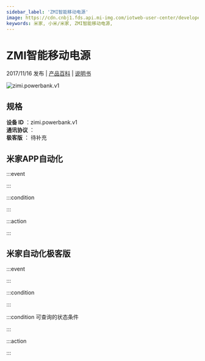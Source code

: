 ```yaml
---
sidebar_label: 'ZMI智能移动电源'
image: https://cdn.cnbj1.fds.api.mi-img.com/iotweb-user-center/developer_16790475104279aVA4FBV.png?GalaxyAccessKeyId=AKVGLQWBOVIRQ3XLEW&Expires=9223372036854775807&Signature=8todKmxfBSmhzPmh0YJZ/A7Ojnc=
keywords: 米家, 小米/米家, ZMI智能移动电源, 
---
```

# ZMI智能移动电源

2017/11/16 发布 | [产品百科](https://home.mi.com/webapp/content/baike/product/index.html?model=zimi.powerbank.v1/) | [说明书](https://home.mi.com/views/introduction.html?model=zimi.powerbank.v1&region=cn)

![zimi.powerbank.v1](https://cdn.cnbj1.fds.api.mi-img.com/iotweb-user-center/developer_16790475104279aVA4FBV.png?GalaxyAccessKeyId=AKVGLQWBOVIRQ3XLEW&Expires=9223372036854775807&Signature=8todKmxfBSmhzPmh0YJZ/A7Ojnc=)

## 规格  
> 
**设备 ID** ：zimi.powerbank.v1  
**通讯协议** ：  
**极客版**  ： 待补充 


## 米家APP自动化  

:::event  

:::

:::condition  

:::

:::action   

:::

## 米家自动化极客版  

:::event  

:::

:::condition  

:::

:::condition 可查询的状态条件  

:::

:::action  

:::

        

